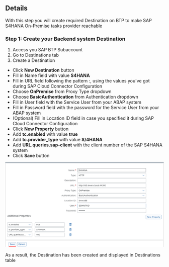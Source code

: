 ## Details

With this step you will create required Destination on BTP to make SAP S4HANA On-Premise tasks provider reachable


### Step 1: Create your Backend system Destination 

1. Access you SAP BTP Subaccount
2. Go to Destinations tab
3. Create a Destination

- Click **New Destination** button
- Fill in Name field with value **S4HANA**
- Fill in URL field following the pattern <Virtual Host>:<Virtual Port>, using the values you've got during SAP Cloud Connector Configuration
- Choose **OnPremise** from Proxy Type dropdown
- Choose **BasicAuthentication** from Authentication dropdown
- Fill in User field with the Service User from your ABAP system
- Fill in Password field with the password for the Service User from your ABAP system
- (Optional) Fill in Location ID field in case you specified it during SAP Cloud Connector Configuration
- Click **New Property** button
- Add **tc.enabled** with value **true**
- Add **tc.provider_type** with value **S/4HANA**
- Add **URL.queries.sap-client** with the client number of the SAP S4HANA system
- Click **Save** button

![Destination](./Images/1.3.1.png "Destination")

As a result, the Destination has been created and displayed in Destinations table

